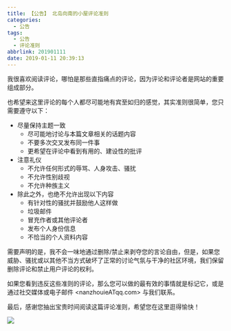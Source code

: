 ```yaml
---
title: 【公告】 北岛向南的小屋评论准则
categories:
  - 公告
tags:
  - 公告
  - 评论准则
abbrlink: 201901111
date: 2019-01-11 20:39:13
---
```


我很喜欢阅读评论，哪怕是那些直指痛点的评论，因为评论和评论者是网站的重要组成部分。

也希望来这里评论的每个人都尽可能地有宾至如归的感觉，其实准则很简单，您只需要遵守以下：

* 尽量保持主题一致
    - 尽可能地讨论与本篇文章相关的话题内容
    - 不要多次交叉发布同一件事
    - 更希望在评论中看到有用的、建设性的批评
* 注意礼仪
    - 不允许任何形式的辱骂、人身攻击、骚扰
    - 不允许性别歧视
    - 不允许种族主义
* 除此之外，也绝不允许出现以下内容
    - 有针对性的骚扰并鼓励他人这样做
    - 垃圾邮件
    - 冒充作者或其他评论者
    - 发布个人身份信息
    - 不恰当的个人资料内容

需要声明的是，我不会一味地通过删除/禁止来剥夺您的言论自由，但是，如果您威胁、骚扰或以其他不当方式破坏了正常的讨论气氛与干净的社区环境，我们保留删除评论和禁止用户评论的权利。

如果您看到违反这些准则的评论，那么您可以做的最有效的事情就是标记它，或是通过社交媒体或电子邮件 <nanzhouieATqq.com> 与我们联系。

最后，感谢您抽出宝贵时间阅读这篇评论准则，希望您在这里逛得愉快！

![](https://i.loli.net/2019/04/01/5ca0e4401273a.gif)